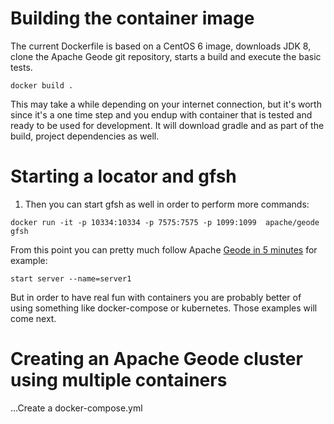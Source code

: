 # Building the container image

The current Dockerfile is based on a CentOS 6 image, downloads JDK 8, clone the Apache Geode git repository, starts a build and execute the basic tests. 

```
docker build .
```

This may take a while depending on your internet connection, but it's worth since it's a one time step and you endup with container that is tested and ready to be used for development. It will download gradle and as part of the build, project dependencies as well. 

# Starting a locator and gfsh

1. Then you can start gfsh as well in order to perform more commands:

```
docker run -it -p 10334:10334 -p 7575:7575 -p 1099:1099  apache/geode gfsh
```


From this point you can pretty much follow Apache [Geode in 5 minutes](https://cwiki.apache.org/confluence/display/GEODE/Index#Index-Geodein5minutes) for example:

```
start server --name=server1
```

But in order to have real fun with containers you are probably better of using something like docker-compose or kubernetes. Those examples will come next. 

# Creating an Apache Geode cluster using multiple containers

...Create a docker-compose.yml 